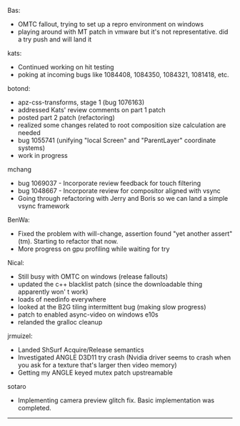 Bas:
* OMTC fallout, trying to set up a repro environment on windows
* playing around with MT patch in vmware but it's not representative. did a try push and will land it

kats:
* Continued working on hit testing
* poking at incoming bugs like 1084408, 1084350, 1084321, 1081418, etc.

botond:
* apz-css-transforms, stage 1 (bug 1076163)
* addressed Kats' review comments on part 1 patch
* posted part 2 patch (refactoring)
* realized some changes related to root composition size calculation are needed
* bug 1055741 (unifying "local Screen" and "ParentLayer" coordinate systems)
* work in progress

mchang
* bug 1069037 - Incorporate review feedback for touch filtering
* bug 1048667 - Incorporate review for compositor aligned with vsync
* Going through refactoring with Jerry and Boris so we can land a simple vsync framework

BenWa:
* Fixed the problem with will-change, assertion found "yet another assert" (tm). Starting to refactor that now.
* More progress on gpu profiling while waiting for try

Nical:
* Still busy with OMTC on windows (release fallouts)
* updated the c++ blacklist patch (since the downloadable thing apparently won' t work)
* loads of needinfo everywhere
* looked at the B2G tiling intermittent bug (making slow progress)
* patch to enabled async-video on windows e10s
* relanded the gralloc cleanup

jrmuizel:
* Landed ShSurf Acquire/Release semantics
* Investigated ANGLE D3D11 try crash (Nvidia driver seems to crash when you ask for a texture that's larger then video memory)
* Getting my ANGLE keyed mutex patch upstreamable

sotaro
* Implementing camera preview glitch fix. Basic implementation was completed.

________________


